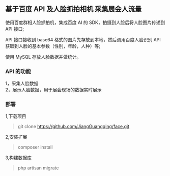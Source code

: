 ## 基于百度 API 及人脸抓拍相机 采集展会人流量

使用百度群相人脸抓拍机，集成百度 AI 的 SDK，拍摄到人脸后将人脸图片传递到 API 接口;

API 接口接收到 base64 格式的图片先存放到本地，然后调用百度人脸识别 API 获取到人脸的基本参数（性别，年龄，人种）等;

使用 MySQL 存放人脸数据并做统计。

###  API 的功能
1，采集人脸数据   
2，展示人脸数据，用于展会现场的数据实时展示


### 部署

1,下载项目
> git clone https://github.com/JiangGuangqing/face.git

2,安装扩展
> composer install

3,构建数据库
> php artisan migrate

